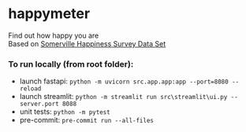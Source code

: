 # happymeter

Find out how happy you are <br>
Based on [Somerville Happiness Survey Data Set](https://archive.ics.uci.edu/ml/datasets/Somerville+Happiness+Survey#)

### To run locally (from root folder):

- launch fastapi: `python -m uvicorn src.app.app:app --port=8080 --reload`
- launch streamlit: `python -m streamlit run src\streamlit\ui.py --server.port 8088`
- unit tests: `python -m pytest`
- pre-commit: `pre-commit run --all-files`

